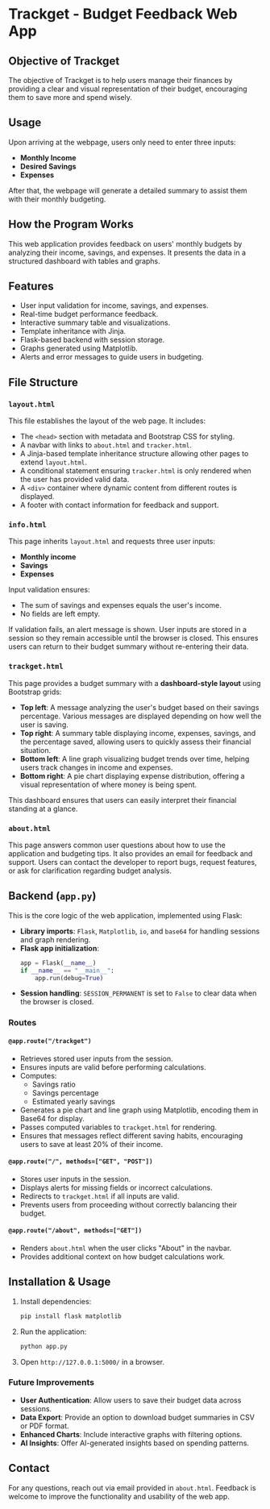 # Trackget - Budget Feedback Web App

## Objective of Trackget

The objective of Trackget is to help users manage their finances by providing a clear and visual representation of their budget, encouraging them to save more and spend wisely.

## Usage
Upon arriving at the webpage, users only need to enter three inputs:

- **Monthly Income**
- **Desired Savings**
- **Expenses**

After that, the webpage will generate a detailed summary to assist them with their monthly budgeting.

## How the Program Works
This web application provides feedback on users' monthly budgets by analyzing their income, savings, and expenses. It presents the data in a structured dashboard with tables and graphs.

## Features
- User input validation for income, savings, and expenses.
- Real-time budget performance feedback.
- Interactive summary table and visualizations.
- Template inheritance with Jinja.
- Flask-based backend with session storage.
- Graphs generated using Matplotlib.
- Alerts and error messages to guide users in budgeting.

## File Structure

### `layout.html`
This file establishes the layout of the web page. It includes:
- The `<head>` section with metadata and Bootstrap CSS for styling.
- A navbar with links to `about.html` and `tracker.html`.
- A Jinja-based template inheritance structure allowing other pages to extend `layout.html`.
- A conditional statement ensuring `tracker.html` is only rendered when the user has provided valid data.
- A `<div>` container where dynamic content from different routes is displayed.
- A footer with contact information for feedback and support.

### `info.html`
This page inherits `layout.html` and requests three user inputs:
- **Monthly income**
- **Savings**
- **Expenses**

Input validation ensures:
- The sum of savings and expenses equals the user's income.
- No fields are left empty.

If validation fails, an alert message is shown. User inputs are stored in a session so they remain accessible until the browser is closed. This ensures users can return to their budget summary without re-entering their data.

### `trackget.html`
This page provides a budget summary with a **dashboard-style layout** using Bootstrap grids:
- **Top left**: A message analyzing the user's budget based on their savings percentage. Various messages are displayed depending on how well the user is saving.
- **Top right**: A summary table displaying income, expenses, savings, and the percentage saved, allowing users to quickly assess their financial situation.
- **Bottom left**: A line graph visualizing budget trends over time, helping users track changes in income and expenses.
- **Bottom right**: A pie chart displaying expense distribution, offering a visual representation of where money is being spent.

This dashboard ensures that users can easily interpret their financial standing at a glance.

### `about.html`
This page answers common user questions about how to use the application and budgeting tips. It also provides an email for feedback and support. Users can contact the developer to report bugs, request features, or ask for clarification regarding budget analysis.

## Backend (`app.py`)
This is the core logic of the web application, implemented using Flask:
- **Library imports**: `Flask`, `Matplotlib`, `io`, and `base64` for handling sessions and graph rendering.
- **Flask app initialization**:
  ```python
  app = Flask(__name__)
  if __name__ == "__main__":
      app.run(debug=True)
  ```
- **Session handling**: `SESSION_PERMANENT` is set to `False` to clear data when the browser is closed.

### Routes
#### `@app.route("/trackget")`
- Retrieves stored user inputs from the session.
- Ensures inputs are valid before performing calculations.
- Computes:
  - Savings ratio
  - Savings percentage
  - Estimated yearly savings
- Generates a pie chart and line graph using Matplotlib, encoding them in Base64 for display.
- Passes computed variables to `trackget.html` for rendering.
- Ensures that messages reflect different saving habits, encouraging users to save at least 20% of their income.

#### `@app.route("/", methods=["GET", "POST"])`
- Stores user inputs in the session.
- Displays alerts for missing fields or incorrect calculations.
- Redirects to `trackget.html` if all inputs are valid.
- Prevents users from proceeding without correctly balancing their budget.

#### `@app.route("/about", methods=["GET"])`
- Renders `about.html` when the user clicks "About" in the navbar.
- Provides additional context on how budget calculations work.

## Installation & Usage
1. Install dependencies:
   ```bash
   pip install flask matplotlib
   ```
2. Run the application:
   ```bash
   python app.py
   ```
3. Open `http://127.0.0.1:5000/` in a browser.

### Future Improvements
- **User Authentication**: Allow users to save their budget data across sessions.
- **Data Export**: Provide an option to download budget summaries in CSV or PDF format.
- **Enhanced Charts**: Include interactive graphs with filtering options.
- **AI Insights**: Offer AI-generated insights based on spending patterns.

## Contact
For any questions, reach out via email provided in `about.html`. Feedback is welcome to improve the functionality and usability of the web app.
